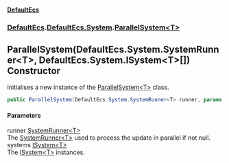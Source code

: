 #### [DefaultEcs](./index.md 'index')
### [DefaultEcs](./index.md 'index').[DefaultEcs.System](./DefaultEcs-System.md 'DefaultEcs.System').[ParallelSystem&lt;T&gt;](./DefaultEcs-System-ParallelSystem-T-.md 'DefaultEcs.System.ParallelSystem&lt;T&gt;')
## ParallelSystem(DefaultEcs.System.SystemRunner&lt;T&gt;, DefaultEcs.System.ISystem&lt;T&gt;[]) Constructor
Initialises a new instance of the [ParallelSystem&lt;T&gt;](./DefaultEcs-System-ParallelSystem-T-.md 'DefaultEcs.System.ParallelSystem&lt;T&gt;') class.  
```C#
public ParallelSystem(DefaultEcs.System.SystemRunner<T> runner, params DefaultEcs.System.ISystem<T>[] systems);
```
#### Parameters
<a name='DefaultEcs-System-ParallelSystem-T--ParallelSystem(DefaultEcs-System-SystemRunner-T-_DefaultEcs-System-ISystem-T---)-runner'></a>
runner [SystemRunner&lt;T&gt;](./DefaultEcs-System-SystemRunner-T-.md 'DefaultEcs.System.SystemRunner&lt;T&gt;')  
The [SystemRunner&lt;T&gt;](./DefaultEcs-System-SystemRunner-T-.md 'DefaultEcs.System.SystemRunner&lt;T&gt;') used to process the update in parallel if not null.  
<a name='DefaultEcs-System-ParallelSystem-T--ParallelSystem(DefaultEcs-System-SystemRunner-T-_DefaultEcs-System-ISystem-T---)-systems'></a>
systems [ISystem&lt;T&gt;](./DefaultEcs-System-ISystem-T-.md 'DefaultEcs.System.ISystem&lt;T&gt;')  
The [ISystem&lt;T&gt;](./DefaultEcs-System-ISystem-T-.md 'DefaultEcs.System.ISystem&lt;T&gt;') instances.  
